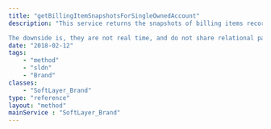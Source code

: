 ```yaml
---
title: "getBillingItemSnapshotsForSingleOwnedAccount"
description: "This service returns the snapshots of billing items recorded periodically given an account ID. The provided account ID must be owned by the brand that calls this service. In this context, it can be interpreted that the billing items snapshots belong to both the account and that accounts brand. Retrieving billing item snapshots is more performant than retrieving billing items directly and performs less relational joins improving retrieval efficiency. 

The downside is, they are not real time, and do not share relational parity with the original billing item. "
date: "2018-02-12"
tags:
    - "method"
    - "sldn"
    - "Brand"
classes:
    - "SoftLayer_Brand"
type: "reference"
layout: "method"
mainService : "SoftLayer_Brand"
---
```

